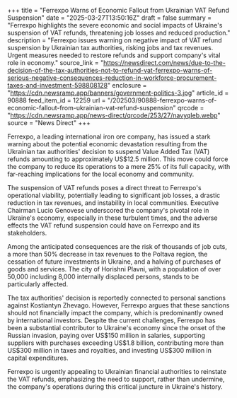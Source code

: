 +++
title = "Ferrexpo Warns of Economic Fallout from Ukrainian VAT Refund Suspension"
date = "2025-03-27T13:50:16Z"
draft = false
summary = "Ferrexpo highlights the severe economic and social impacts of Ukraine's suspension of VAT refunds, threatening job losses and reduced production."
description = "Ferrexpo issues warning on negative impact of VAT refund suspension by Ukrainian tax authorities, risking jobs and tax revenues. Urgent measures needed to restore refunds and support company's vital role in economy."
source_link = "https://newsdirect.com/news/due-to-the-decision-of-the-tax-authorities-not-to-refund-vat-ferrexpo-warns-of-serious-negative-consequences-reduction-in-workforce-procurement-taxes-and-investment-598808128"
enclosure = "https://cdn.newsramp.app/banners/government-politics-3.jpg"
article_id = 90888
feed_item_id = 12259
url = "/202503/90888-ferrexpo-warns-of-economic-fallout-from-ukrainian-vat-refund-suspension"
qrcode = "https://cdn.newsramp.app/news-direct/qrcode/253/27/navyqIeb.webp"
source = "News Direct"
+++

<p>Ferrexpo, a leading international iron ore company, has issued a stark warning about the potential economic devastation resulting from the Ukrainian tax authorities' decision to suspend Value Added Tax (VAT) refunds amounting to approximately US$12.5 million. This move could force the company to reduce its operations to a mere 25% of its full capacity, with far-reaching implications for the local economy and community.</p><p>The suspension of VAT refunds poses a direct threat to Ferrexpo's operational viability, potentially leading to significant job losses, a drastic reduction in tax revenues, and instability in local communities. Executive Chairman Lucio Genovese underscored the company's pivotal role in Ukraine's economy, especially in these turbulent times, and the adverse effects the VAT refund suspension could have on Ferrexpo and its stakeholders.</p><p>Among the anticipated consequences are the risk of thousands of job cuts, a more than 50% decrease in tax revenues to the Poltava region, the cessation of future investments in Ukraine, and a halving of purchases of goods and services. The city of Horishni Plavni, with a population of over 50,000 including 8,000 internally displaced persons, stands to be particularly affected.</p><p>The tax authorities' decision is reportedly connected to personal sanctions against Kostiantyn Zhevago. However, Ferrexpo argues that these sanctions should not financially impact the company, which is predominantly owned by international investors. Despite the current challenges, Ferrexpo has been a substantial contributor to Ukraine's economy since the onset of the Russian invasion, paying over US$150 million in salaries, supporting suppliers with purchases exceeding US$1.8 billion, contributing more than US$300 million in taxes and royalties, and investing US$300 million in capital expenditures.</p><p>Ferrexpo is urgently appealing to Ukrainian financial authorities to reinstate the VAT refunds, emphasizing the need to support, rather than undermine, the company's operations during this critical juncture in Ukraine's history.</p>